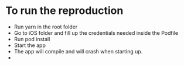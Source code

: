 # To run the reproduction

- Run yarn in the root folder
- Go to iOS folder and fill up the credentials needed inside the Podfile
- Run pod install
- Start the app
- The app will compile and will crash when starting up.
- 
